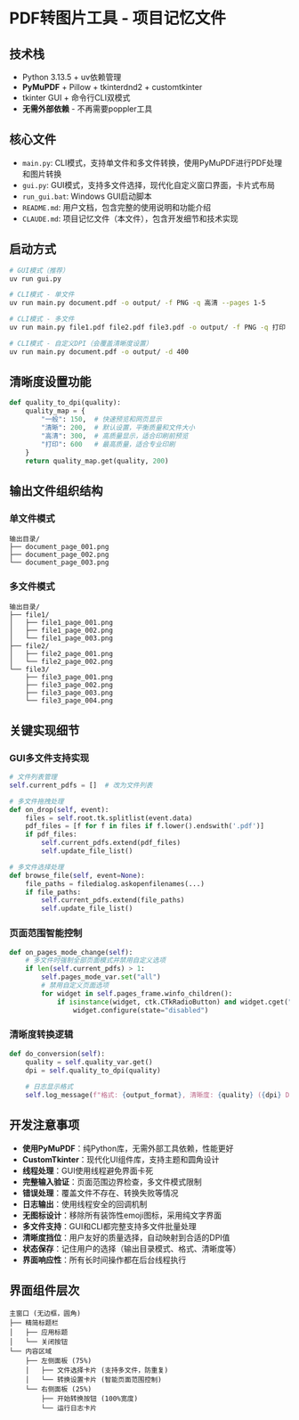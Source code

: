 # PDF转图片工具 - 项目记忆文件

## 技术栈
- Python 3.13.5 + uv依赖管理
- **PyMuPDF** + Pillow + tkinterdnd2 + customtkinter
- tkinter GUI + 命令行CLI双模式
- **无需外部依赖** - 不再需要poppler工具

## 核心文件
- `main.py`: CLI模式，支持单文件和多文件转换，使用PyMuPDF进行PDF处理和图片转换
- `gui.py`: GUI模式，支持多文件选择，现代化自定义窗口界面，卡片式布局
- `run_gui.bat`: Windows GUI启动脚本
- `README.md`: 用户文档，包含完整的使用说明和功能介绍
- `CLAUDE.md`: 项目记忆文件（本文件），包含开发细节和技术实现

## 启动方式
```bash
# GUI模式（推荐）
uv run gui.py

# CLI模式 - 单文件
uv run main.py document.pdf -o output/ -f PNG -q 高清 --pages 1-5

# CLI模式 - 多文件
uv run main.py file1.pdf file2.pdf file3.pdf -o output/ -f PNG -q 打印

# CLI模式 - 自定义DPI（会覆盖清晰度设置）
uv run main.py document.pdf -o output/ -d 400
```

## 清晰度设置功能
```python
def quality_to_dpi(quality):
    quality_map = {
        "一般": 150,  # 快速预览和网页显示
        "清晰": 200,  # 默认设置，平衡质量和文件大小
        "高清": 300,  # 高质量显示，适合印刷前预览
        "打印": 600   # 最高质量，适合专业印刷
    }
    return quality_map.get(quality, 200)
```

## 输出文件组织结构

### 单文件模式
```
输出目录/
├── document_page_001.png
├── document_page_002.png
└── document_page_003.png
```

### 多文件模式
```
输出目录/
├── file1/
│   ├── file1_page_001.png
│   ├── file1_page_002.png
│   └── file1_page_003.png
├── file2/
│   ├── file2_page_001.png
│   └── file2_page_002.png
└── file3/
    ├── file3_page_001.png
    ├── file3_page_002.png
    ├── file3_page_003.png
    └── file3_page_004.png
```

## 关键实现细节

### GUI多文件支持实现
```python
# 文件列表管理
self.current_pdfs = []  # 改为文件列表

# 多文件拖拽处理
def on_drop(self, event):
    files = self.root.tk.splitlist(event.data)
    pdf_files = [f for f in files if f.lower().endswith('.pdf')]
    if pdf_files:
        self.current_pdfs.extend(pdf_files)
        self.update_file_list()

# 多文件选择处理
def browse_file(self, event=None):
    file_paths = filedialog.askopenfilenames(...)
    if file_paths:
        self.current_pdfs.extend(file_paths)
        self.update_file_list()
```

### 页面范围智能控制
```python
def on_pages_mode_change(self):
    # 多文件时强制全部页面模式并禁用自定义选项
    if len(self.current_pdfs) > 1:
        self.pages_mode_var.set("all")
        # 禁用自定义页面选项
        for widget in self.pages_frame.winfo_children():
            if isinstance(widget, ctk.CTkRadioButton) and widget.cget("value") == "custom":
                widget.configure(state="disabled")
```

### 清晰度转换逻辑
```python
def do_conversion(self):
    quality = self.quality_var.get()
    dpi = self.quality_to_dpi(quality)
    
    # 日志显示格式
    self.log_message(f"格式: {output_format}, 清晰度: {quality} ({dpi} DPI)")
```

## 开发注意事项
- **使用PyMuPDF**：纯Python库，无需外部工具依赖，性能更好
- **CustomTkinter**：现代化UI组件库，支持主题和圆角设计
- **线程处理**：GUI使用线程避免界面卡死
- **完整输入验证**：页面范围边界检查，多文件模式限制
- **错误处理**：覆盖文件不存在、转换失败等情况
- **日志输出**：使用线程安全的回调机制
- **无图标设计**：移除所有装饰性emoji图标，采用纯文字界面
- **多文件支持**：GUI和CLI都完整支持多文件批量处理
- **清晰度挡位**：用户友好的质量选择，自动映射到合适的DPI值
- **状态保存**：记住用户的选择（输出目录模式、格式、清晰度等）
- **界面响应性**：所有长时间操作都在后台线程执行

## 界面组件层次
```
主窗口 (无边框，圆角)
├── 精简标题栏
│   ├── 应用标题
│   └── 关闭按钮
└── 内容区域
    ├── 左侧面板 (75%)
    │   ├── 文件选择卡片 (支持多文件，防重复)
    │   └── 转换设置卡片 (智能页面范围控制)
    └── 右侧面板 (25%)
        ├── 开始转换按钮 (100%宽度)
        └── 运行日志卡片
```